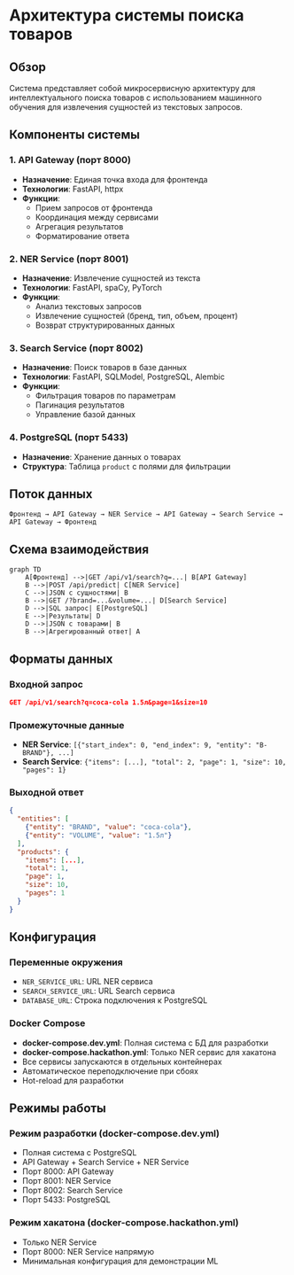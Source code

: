 # Архитектура системы поиска товаров

## Обзор

Система представляет собой микросервисную архитектуру для интеллектуального поиска товаров с использованием машинного обучения для извлечения сущностей из текстовых запросов.

## Компоненты системы

### 1. API Gateway (порт 8000)
- **Назначение**: Единая точка входа для фронтенда
- **Технологии**: FastAPI, httpx
- **Функции**:
  - Прием запросов от фронтенда
  - Координация между сервисами
  - Агрегация результатов
  - Форматирование ответа

### 2. NER Service (порт 8001)
- **Назначение**: Извлечение сущностей из текста
- **Технологии**: FastAPI, spaCy, PyTorch
- **Функции**:
  - Анализ текстовых запросов
  - Извлечение сущностей (бренд, тип, объем, процент)
  - Возврат структурированных данных

### 3. Search Service (порт 8002)
- **Назначение**: Поиск товаров в базе данных
- **Технологии**: FastAPI, SQLModel, PostgreSQL, Alembic
- **Функции**:
  - Фильтрация товаров по параметрам
  - Пагинация результатов
  - Управление базой данных

### 4. PostgreSQL (порт 5433)
- **Назначение**: Хранение данных о товарах
- **Структура**: Таблица `product` с полями для фильтрации

## Поток данных

```
Фронтенд → API Gateway → NER Service → API Gateway → Search Service → API Gateway → Фронтенд
```

## Схема взаимодействия

```mermaid
graph TD
    A[Фронтенд] -->|GET /api/v1/search?q=...| B[API Gateway]
    B -->|POST /api/predict| C[NER Service]
    C -->|JSON с сущностями| B
    B -->|GET /?brand=...&volume=...| D[Search Service]
    D -->|SQL запрос| E[PostgreSQL]
    E -->|Результаты| D
    D -->|JSON с товарами| B
    B -->|Агрегированный ответ| A
```

## Форматы данных

### Входной запрос
```json
GET /api/v1/search?q=coca-cola 1.5л&page=1&size=10
```

### Промежуточные данные
- **NER Service**: `[{"start_index": 0, "end_index": 9, "entity": "B-BRAND"}, ...]`
- **Search Service**: `{"items": [...], "total": 2, "page": 1, "size": 10, "pages": 1}`

### Выходной ответ
```json
{
  "entities": [
    {"entity": "BRAND", "value": "coca-cola"},
    {"entity": "VOLUME", "value": "1.5л"}
  ],
  "products": {
    "items": [...],
    "total": 1,
    "page": 1,
    "size": 10,
    "pages": 1
  }
}
```

## Конфигурация

### Переменные окружения
- `NER_SERVICE_URL`: URL NER сервиса
- `SEARCH_SERVICE_URL`: URL Search сервиса
- `DATABASE_URL`: Строка подключения к PostgreSQL

### Docker Compose
- **docker-compose.dev.yml**: Полная система с БД для разработки
- **docker-compose.hackathon.yml**: Только NER сервис для хакатона
- Все сервисы запускаются в отдельных контейнерах
- Автоматическое переподключение при сбоях
- Hot-reload для разработки

## Режимы работы

### Режим разработки (docker-compose.dev.yml)
- Полная система с PostgreSQL
- API Gateway + Search Service + NER Service
- Порт 8000: API Gateway
- Порт 8001: NER Service  
- Порт 8002: Search Service
- Порт 5433: PostgreSQL

### Режим хакатона (docker-compose.hackathon.yml)
- Только NER Service
- Порт 8000: NER Service напрямую
- Минимальная конфигурация для демонстрации ML

